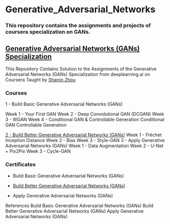 

# Generative_Adversarial_Networks



### This repository contains the assignments and projects of coursera specialization on GANs.



## [Generative Adversarial Networks (GANs) Specialization](https://www.coursera.org/specializations/generative-adversarial-networks-gans)



This Repository Contains Solution to the Assignments of the Generative Adversarial Networks (GANs) Specialization from deeplearning.ai on Coursera Taught by [Sharon Zhou](https://www.coursera.org/instructor/sharon-zhou)



### Courses


1 - Build Basic Generative Adversarial Networks (GANs)

 Week 1 - Your First GAN
 Week 2 - Deep Convolutional GAN (DCGAN)
 Week 3 - WGAN
 Week 4 - Conditional GAN & Controllable Generation
Conditional GAN
Controllable Generation



[2 - Build Better Generative Adversarial Networks (GANs)]()
Week 1 - Fréchet Inception Distance
Week 2 - Bias
Week 3 - Style-GAN
3 - Apply Generative Adversarial Networks (GANs)
Week 1 - Data Augmentation
Week 2 - U-Net + Pix2Pix
Week 3 - Cycle-GAN



### Certificates


- Build Basic Generative Adversarial Networks (GANs)

- [Build Better Generative Adversarial Networks (GANs)](https://coursera.org/share/193a45c400d404a6ad52bbfffeb471c0)

- Apply Generative Adversarial Networks (GANs)



References
Build Basic Generative Adversarial Networks (GANs)
Build Better Generative Adversarial Networks (GANs)
Apply Generative Adversarial Networks (GANs)
